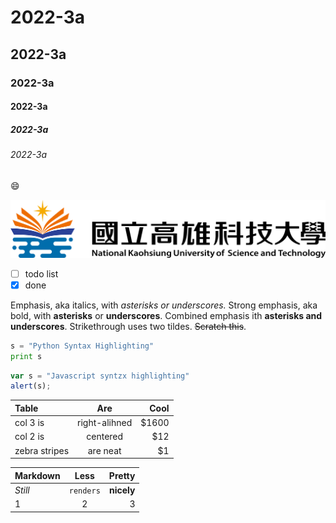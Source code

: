 # 2022-3a
## 2022-3a
### 2022-3a
#### 2022-3a
##### 2022-3a
###### 2022-3a

😄

![](nkust.png "nkust")

- [ ] todo list
- [x] done

Emphasis, aka italics, with *asterisks or underscores.*
Strong emphasis, aka bold, with **asterisks** or **underscores**.
Combined emphasis ith **asterisks and underscores**.
Strikethrough uses two tildes. ~~Scratch this~~.

```python
s = "Python Syntax Highlighting"
print s
```

```javascript
var s = "Javascript syntzx highlighting"
alert(s);
```

| Table | Are | Cool |
|:------|:---:|-----:|
| col 3 is  | right-alihned | $1600 |
| col 2 is  | centered | $12 |
| zebra stripes  | are neat | $1 |

| Markdown | Less | Pretty |
|:------|:---:|-----:|
| *Still*  | `renders` | **nicely** |
| 1  | 2 | 3 |
